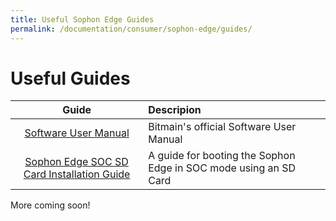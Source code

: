 ```yaml
---
title: Useful Sophon Edge Guides
permalink: /documentation/consumer/sophon-edge/guides/
---
```


# Useful Guides

| Guide                                                               | Descripion                                                                                                                 |
|:-------------------------------------------------------------------:|:---------------------------------------------------------------------------------------------------------------------------|
| [Software User Manual](/documentation/consumer/sophon-edge/hardware-docs/files/sophon-software-user-manual.pdf)           | Bitmain's official Software User Manual                                          |
| [Sophon Edge SOC SD Card Installation Guide](sd_boot_guide.md)    | A guide for booting the Sophon Edge in SOC mode using an SD Card                                                                                     |


More coming soon!
